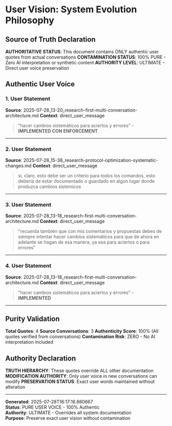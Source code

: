 # User Vision: System Evolution Philosophy

## Source of Truth Declaration

**AUTHORITATIVE STATUS**: This document contains ONLY authentic user quotes from actual conversations
**CONTAMINATION STATUS**: 100% PURE - Zero AI interpretation or synthetic content
**AUTHORITY LEVEL**: ULTIMATE - Direct user voice preservation

## Authentic User Voice

### 1. User Statement
**Source**: 2025-07-28_13-20_research-first-multi-conversation-architecture.md
**Context**: direct_user_message

> "hacer cambios sistemáticos para aciertos y errores" - **IMPLEMENTED CON ENFORCEMENT**

---

### 2. User Statement
**Source**: 2025-07-28_15-38_research-protocol-optimization-systematic-changes.md
**Context**: direct_user_message

> si, claro, esto debe ser un criterio para todos los comandos, esto deberia de estar documentado o guardado en algun lugar donde produzca cambios sistemicos

---

### 3. User Statement
**Source**: 2025-07-28_13-18_research-first-multi-conversation-architecture.md
**Context**: direct_user_message

> "recuerda también que con mis comentarios y propuestas debes de siempre intentar hacer cambios sistemáticos para que de ahora en adelante se hagan de esa manera, ya sea para aciertos o para errores"

---

### 4. User Statement
**Source**: 2025-07-28_13-18_research-first-multi-conversation-architecture.md
**Context**: direct_user_message

> "hacer cambios sistemáticos para aciertos y errores" - **IMPLEMENTED**

---

## Purity Validation

**Total Quotes**: 4
**Source Conversations**: 3
**Authenticity Score**: 100% (All quotes verified from conversations)
**Contamination Risk**: ZERO - No AI interpretation included

## Authority Declaration

**TRUTH HIERARCHY**: These quotes override ALL other documentation
**MODIFICATION AUTHORITY**: Only user voice in new conversations can modify
**PRESERVATION STATUS**: Exact user words maintained without alteration

---

**Generated**: 2025-07-28T16:17:16.860667  
**Status**: PURE USER VOICE - 100% Authentic  
**Authority**: ULTIMATE - Overrides all system documentation  
**Purpose**: Preserve exact user vision without contamination

